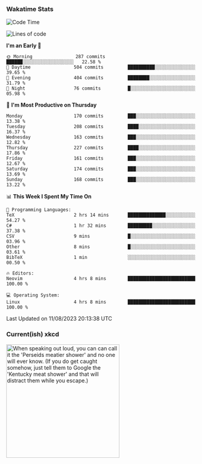 ### Wakatime Stats
<!--START_SECTION:waka-->
![Code Time](http://img.shields.io/badge/Code%20Time-1%2C908%20hrs%2021%20mins-blue)

![Lines of code](https://img.shields.io/badge/From%20Hello%20World%20I%27ve%20Written-774.0%20thousand%20lines%20of%20code-blue)

**I'm an Early 🐤** 

```text
🌞 Morning                287 commits         ██████░░░░░░░░░░░░░░░░░░░   22.58 % 
🌆 Daytime                504 commits         ██████████░░░░░░░░░░░░░░░   39.65 % 
🌃 Evening                404 commits         ████████░░░░░░░░░░░░░░░░░   31.79 % 
🌙 Night                  76 commits          █░░░░░░░░░░░░░░░░░░░░░░░░   05.98 % 
```
📅 **I'm Most Productive on Thursday** 

```text
Monday                   170 commits         ███░░░░░░░░░░░░░░░░░░░░░░   13.38 % 
Tuesday                  208 commits         ████░░░░░░░░░░░░░░░░░░░░░   16.37 % 
Wednesday                163 commits         ███░░░░░░░░░░░░░░░░░░░░░░   12.82 % 
Thursday                 227 commits         ████░░░░░░░░░░░░░░░░░░░░░   17.86 % 
Friday                   161 commits         ███░░░░░░░░░░░░░░░░░░░░░░   12.67 % 
Saturday                 174 commits         ███░░░░░░░░░░░░░░░░░░░░░░   13.69 % 
Sunday                   168 commits         ███░░░░░░░░░░░░░░░░░░░░░░   13.22 % 
```


📊 **This Week I Spent My Time On** 

```text
💬 Programming Languages: 
TeX                      2 hrs 14 mins       ██████████████░░░░░░░░░░░   54.27 % 
C#                       1 hr 32 mins        █████████░░░░░░░░░░░░░░░░   37.38 % 
CSV                      9 mins              █░░░░░░░░░░░░░░░░░░░░░░░░   03.96 % 
Other                    8 mins              █░░░░░░░░░░░░░░░░░░░░░░░░   03.61 % 
BibTeX                   1 min               ░░░░░░░░░░░░░░░░░░░░░░░░░   00.50 % 

🔥 Editors: 
Neovim                   4 hrs 8 mins        █████████████████████████   100.00 % 

💻 Operating System: 
Linux                    4 hrs 8 mins        █████████████████████████   100.00 % 
```


 Last Updated on 11/08/2023 20:13:38 UTC
<!--END_SECTION:waka-->

### Current(ish) xkcd
<a id="xkcd-a" title="When speaking out loud, you can can call it the 'Perseids meatier shower' and no one will ever know. (If you do get caught somehow, just tell them to Google the 'Kentucky meat shower' and that will distract them while you escape.)" href="https://www.xkcd.com" target="_blank">
        <img align="center" id="xkcd-img" src="https://imgs.xkcd.com/comics/perseids_pronunciation.png" alt="When speaking out loud, you can can call it the 'Perseids meatier shower' and no one will ever know. (If you do get caught somehow, just tell them to Google the 'Kentucky meat shower' and that will distract them while you escape.)" height=300 />
</a>
